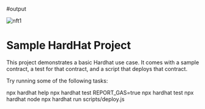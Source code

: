 #output

![nft1](https://user-images.githubusercontent.com/56540613/201124544-c508237d-160e-425e-809c-df85ea44e50c.PNG)

# Sample HardHat Project
This project demonstrates a basic Hardhat use case. It comes with a sample contract, a test for that contract, and a script that deploys that contract.

Try running some of the following tasks:

npx hardhat help
npx hardhat test
REPORT_GAS=true npx hardhat test
npx hardhat node
npx hardhat run scripts/deploy.js

